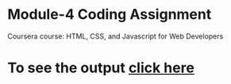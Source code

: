 # Module-4 Coding Assignment

Coursera course: HTML, CSS, and Javascript for Web Developers

# To see the output [click here](https://chandus-dev.github.io/HTML--CSS--and-Javascript-for-Web-Developers_module4-solution/)

